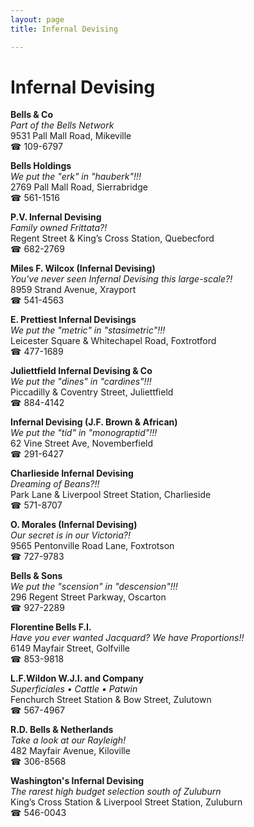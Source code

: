 ```yaml
---
layout: page 
title: Infernal Devising

---
```



# Infernal Devising


 **Bells & Co**  
_Part of the Bells Network_  
9531 Pall Mall Road, Mikeville  
☎ 109-6797

**Bells Holdings**  
_We put the "erk" in "hauberk"!!!_  
2769 Pall Mall Road, Sierrabridge  
☎ 561-1516

**P.V. Infernal Devising**  
_Family owned Frittata?!_  
Regent Street & King’s Cross Station, Quebecford  
☎ 682-2769

**Miles F. Wilcox (Infernal Devising)**  
_You've never seen Infernal Devising this large-scale?!_  
8959 Strand Avenue, Xrayport  
☎ 541-4563

**E. Prettiest Infernal Devisings**  
_We put the "metric" in "stasimetric"!!!_  
Leicester Square & Whitechapel Road, Foxtrotford  
☎ 477-1689

**Juliettfield Infernal Devising & Co**  
_We put the "dines" in "cardines"!!!_  
Piccadilly & Coventry Street, Juliettfield  
☎ 884-4142

**Infernal Devising (J.F. Brown & African)**  
_We put the "tid" in "monograptid"!!!_  
62 Vine Street Ave, Novemberfield  
☎ 291-6427

**Charlieside Infernal Devising**  
_Dreaming of Beans?!!_  
Park Lane & Liverpool Street Station, Charlieside  
☎ 571-8707

**O. Morales (Infernal Devising)**  
_Our secret is in our Victoria?!_  
9565 Pentonville Road Lane, Foxtrotson  
☎ 727-9783

**Bells & Sons**  
_We put the "scension" in "descension"!!!_  
296 Regent Street Parkway, Oscarton  
☎ 927-2289

**Florentine Bells F.I.**  
_Have you ever wanted Jacquard? We have Proportions!!_  
6149 Mayfair Street, Golfville  
☎ 853-9818

**L.F.Wildon W.J.I. and Company**  
_Superficiales • Cattle • Patwin_  
Fenchurch Street Station & Bow Street, Zulutown  
☎ 567-4967

**R.D. Bells & Netherlands**  
_Take a look at our Rayleigh!_  
482 Mayfair Avenue, Kiloville  
☎ 306-8568

**Washington's Infernal Devising**  
_The rarest high budget selection south of Zuluburn_  
King’s Cross Station & Liverpool Street Station, Zuluburn  
☎ 546-0043

